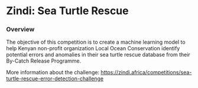 # Zindi: Sea Turtle Rescue

### Overview
The objective of this competition is to create a machine learning model to help Kenyan non-profit organization Local Ocean Conservation identify potential errors and anomalies in their sea turtle rescue database from their By-Catch Release Programme. 

More information about the challenge: https://zindi.africa/competitions/sea-turtle-rescue-error-detection-challenge

